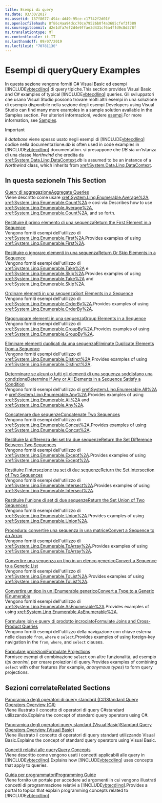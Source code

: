 ```yaml
---
title: Esempi di query
ms.date: 03/30/2017
ms.assetid: 137f8677-494c-4d49-95ce-c17742f2d01f
ms.openlocfilehash: 8f86c4aa94dcc70ce79526b0f4a3685cfef3f389
ms.sourcegitcommit: d2e1dfa7ef2d4e9ffae3d431cf6a4ffd9c8d378f
ms.translationtype: MT
ms.contentlocale: it-IT
ms.lasthandoff: 09/07/2019
ms.locfileid: "70781130"
---
```

# <a name="query-examples"></a><span data-ttu-id="cacb7-102">Esempi di query</span><span class="sxs-lookup"><span data-stu-id="cacb7-102">Query Examples</span></span>
<span data-ttu-id="cacb7-103">In questa sezione vengono forniti C# Visual Basic ed esempi [!INCLUDE[vbtecdlinq](../../../../../../includes/vbtecdlinq-md.md)] di query tipiche.</span><span class="sxs-lookup"><span data-stu-id="cacb7-103">This section provides Visual Basic and C# examples of typical [!INCLUDE[vbtecdlinq](../../../../../../includes/vbtecdlinq-md.md)] queries.</span></span> <span data-ttu-id="cacb7-104">Gli sviluppatori che usano Visual Studio possono trovare molti altri esempi in una soluzione di esempio disponibile nella sezione degli esempi.</span><span class="sxs-lookup"><span data-stu-id="cacb7-104">Developers using Visual Studio can find many more examples in a sample solution available in the Samples section.</span></span> <span data-ttu-id="cacb7-105">Per ulteriori informazioni, vedere [esempi](samples.md).</span><span class="sxs-lookup"><span data-stu-id="cacb7-105">For more information, see [Samples](samples.md).</span></span>  
  
> [!IMPORTANT]
> <span data-ttu-id="cacb7-106">il *database* viene spesso usato negli esempi di [!INCLUDE[vbtecdlinq](../../../../../../includes/vbtecdlinq-md.md)] codice nella documentazione.</span><span class="sxs-lookup"><span data-stu-id="cacb7-106">*db* is often used in code examples in [!INCLUDE[vbtecdlinq](../../../../../../includes/vbtecdlinq-md.md)] documentation.</span></span> <span data-ttu-id="cacb7-107">si presuppone che *DB* sia un'istanza di una classe *Northwind* che eredita da <xref:System.Data.Linq.DataContext>.</span><span class="sxs-lookup"><span data-stu-id="cacb7-107">*db* is assumed to be an instance of a *Northwind* class, which inherits from <xref:System.Data.Linq.DataContext>.</span></span>  
  
## <a name="in-this-section"></a><span data-ttu-id="cacb7-108">In questa sezione</span><span class="sxs-lookup"><span data-stu-id="cacb7-108">In This Section</span></span>  
 [<span data-ttu-id="cacb7-109">Query di aggregazione</span><span class="sxs-lookup"><span data-stu-id="cacb7-109">Aggregate Queries</span></span>](aggregate-queries.md)  
 <span data-ttu-id="cacb7-110">Viene descritto come usare <xref:System.Linq.Enumerable.Average%2A>, <xref:System.Linq.Enumerable.Count%2A> e così via.</span><span class="sxs-lookup"><span data-stu-id="cacb7-110">Describes how to use <xref:System.Linq.Enumerable.Average%2A>, <xref:System.Linq.Enumerable.Count%2A>, and so forth.</span></span>  
  
 [<span data-ttu-id="cacb7-111">Restituire il primo elemento di una sequenza</span><span class="sxs-lookup"><span data-stu-id="cacb7-111">Return the First Element in a Sequence</span></span>](return-the-first-element-in-a-sequence.md)  
 <span data-ttu-id="cacb7-112">Vengono forniti esempi dell'utilizzo di <xref:System.Linq.Enumerable.First%2A>.</span><span class="sxs-lookup"><span data-stu-id="cacb7-112">Provides examples of using <xref:System.Linq.Enumerable.First%2A>.</span></span>  
  
 [<span data-ttu-id="cacb7-113">Restituire o ignorare elementi in una sequenza</span><span class="sxs-lookup"><span data-stu-id="cacb7-113">Return Or Skip Elements in a Sequence</span></span>](return-or-skip-elements-in-a-sequence.md)  
 <span data-ttu-id="cacb7-114">Vengono forniti esempi dell'utilizzo di <xref:System.Linq.Enumerable.Take%2A> e <xref:System.Linq.Enumerable.Skip%2A>.</span><span class="sxs-lookup"><span data-stu-id="cacb7-114">Provides examples of using <xref:System.Linq.Enumerable.Take%2A> and <xref:System.Linq.Enumerable.Skip%2A>.</span></span>  
  
 [<span data-ttu-id="cacb7-115">Ordinare elementi in una sequenza</span><span class="sxs-lookup"><span data-stu-id="cacb7-115">Sort Elements in a Sequence</span></span>](sort-elements-in-a-sequence.md)  
 <span data-ttu-id="cacb7-116">Vengono forniti esempi dell'utilizzo di <xref:System.Linq.Enumerable.OrderBy%2A>.</span><span class="sxs-lookup"><span data-stu-id="cacb7-116">Provides examples of using <xref:System.Linq.Enumerable.OrderBy%2A>.</span></span>  
  
 [<span data-ttu-id="cacb7-117">Raggruppare elementi in una sequenza</span><span class="sxs-lookup"><span data-stu-id="cacb7-117">Group Elements in a Sequence</span></span>](group-elements-in-a-sequence.md)  
 <span data-ttu-id="cacb7-118">Vengono forniti esempi dell'utilizzo di <xref:System.Linq.Enumerable.GroupBy%2A>.</span><span class="sxs-lookup"><span data-stu-id="cacb7-118">Provides examples of using <xref:System.Linq.Enumerable.GroupBy%2A>.</span></span>  
  
 [<span data-ttu-id="cacb7-119">Eliminare elementi duplicati da una sequenza</span><span class="sxs-lookup"><span data-stu-id="cacb7-119">Eliminate Duplicate Elements from a Sequence</span></span>](eliminate-duplicate-elements-from-a-sequence.md)  
 <span data-ttu-id="cacb7-120">Vengono forniti esempi dell'utilizzo di <xref:System.Linq.Enumerable.Distinct%2A>.</span><span class="sxs-lookup"><span data-stu-id="cacb7-120">Provides examples of using <xref:System.Linq.Enumerable.Distinct%2A>.</span></span>  
  
 [<span data-ttu-id="cacb7-121">Determinare se alcuni o tutti gli elementi di una sequenza soddisfano una condizione</span><span class="sxs-lookup"><span data-stu-id="cacb7-121">Determine if Any or All Elements in a Sequence Satisfy a Condition</span></span>](determine-if-any-or-all-elements-in-a-sequence-satisfy-a-condition.md)  
 <span data-ttu-id="cacb7-122">Vengono forniti esempi dell'utilizzo di <xref:System.Linq.Enumerable.All%2A> e <xref:System.Linq.Enumerable.Any%2A>.</span><span class="sxs-lookup"><span data-stu-id="cacb7-122">Provides examples of using <xref:System.Linq.Enumerable.All%2A> and <xref:System.Linq.Enumerable.Any%2A>.</span></span>  
  
 [<span data-ttu-id="cacb7-123">Concatenare due sequenze</span><span class="sxs-lookup"><span data-stu-id="cacb7-123">Concatenate Two Sequences</span></span>](concatenate-two-sequences.md)  
 <span data-ttu-id="cacb7-124">Vengono forniti esempi dell'utilizzo di <xref:System.Linq.Enumerable.Concat%2A>.</span><span class="sxs-lookup"><span data-stu-id="cacb7-124">Provides examples of using <xref:System.Linq.Enumerable.Concat%2A>.</span></span>  
  
 [<span data-ttu-id="cacb7-125">Restituire la differenza dei set tra due sequenze</span><span class="sxs-lookup"><span data-stu-id="cacb7-125">Return the Set Difference Between Two Sequences</span></span>](return-the-set-difference-between-two-sequences.md)  
 <span data-ttu-id="cacb7-126">Vengono forniti esempi dell'utilizzo di <xref:System.Linq.Enumerable.Except%2A>.</span><span class="sxs-lookup"><span data-stu-id="cacb7-126">Provides examples of using <xref:System.Linq.Enumerable.Except%2A>.</span></span>  
  
 [<span data-ttu-id="cacb7-127">Restituire l'intersezione tra set di due sequenze</span><span class="sxs-lookup"><span data-stu-id="cacb7-127">Return the Set Intersection of Two Sequences</span></span>](return-the-set-intersection-of-two-sequences.md)  
 <span data-ttu-id="cacb7-128">Vengono forniti esempi dell'utilizzo di <xref:System.Linq.Enumerable.Intersect%2A>.</span><span class="sxs-lookup"><span data-stu-id="cacb7-128">Provides examples of using <xref:System.Linq.Enumerable.Intersect%2A>.</span></span>  
  
 [<span data-ttu-id="cacb7-129">Restituire l'unione di set di due sequenze</span><span class="sxs-lookup"><span data-stu-id="cacb7-129">Return the Set Union of Two Sequences</span></span>](return-the-set-union-of-two-sequences.md)  
 <span data-ttu-id="cacb7-130">Vengono forniti esempi dell'utilizzo di <xref:System.Linq.Enumerable.Union%2A>.</span><span class="sxs-lookup"><span data-stu-id="cacb7-130">Provides examples of using <xref:System.Linq.Enumerable.Union%2A>.</span></span>  
  
 [<span data-ttu-id="cacb7-131">Procedura: convertire una sequenza in una matrice</span><span class="sxs-lookup"><span data-stu-id="cacb7-131">Convert a Sequence to an Array</span></span>](convert-a-sequence-to-an-array.md)  
 <span data-ttu-id="cacb7-132">Vengono forniti esempi dell'utilizzo di <xref:System.Linq.Enumerable.ToArray%2A>.</span><span class="sxs-lookup"><span data-stu-id="cacb7-132">Provides examples of using <xref:System.Linq.Enumerable.ToArray%2A>.</span></span>  
  
 [<span data-ttu-id="cacb7-133">Convertire una sequenza un tipo in un elenco generico</span><span class="sxs-lookup"><span data-stu-id="cacb7-133">Convert a Sequence to a Generic List</span></span>](convert-a-sequence-to-a-generic-list.md)  
 <span data-ttu-id="cacb7-134">Vengono forniti esempi dell'utilizzo di <xref:System.Linq.Enumerable.ToList%2A>.</span><span class="sxs-lookup"><span data-stu-id="cacb7-134">Provides examples of using <xref:System.Linq.Enumerable.ToList%2A>.</span></span>  
  
 [<span data-ttu-id="cacb7-135">Convertire un tipo in un IEnumerable generico</span><span class="sxs-lookup"><span data-stu-id="cacb7-135">Convert a Type to a Generic IEnumerable</span></span>](convert-a-type-to-a-generic-ienumerable.md)  
 <span data-ttu-id="cacb7-136">Vengono forniti esempi dell'utilizzo di <xref:System.Linq.Enumerable.AsEnumerable%2A>.</span><span class="sxs-lookup"><span data-stu-id="cacb7-136">Provides examples of using <xref:System.Linq.Enumerable.AsEnumerable%2A>.</span></span>  
  
 [<span data-ttu-id="cacb7-137">Formulare join e query di prodotto incrociato</span><span class="sxs-lookup"><span data-stu-id="cacb7-137">Formulate Joins and Cross-Product Queries</span></span>](formulate-joins-and-cross-product-queries.md)  
 <span data-ttu-id="cacb7-138">Vengono forniti esempi dell'utilizzo della navigazione con chiave esterna nelle clausole `from`, `where` e `select`.</span><span class="sxs-lookup"><span data-stu-id="cacb7-138">Provides examples of using foreign-key navigation in the `from`, `where`, and `select` clauses.</span></span>  
  
 [<span data-ttu-id="cacb7-139">Formulare proiezioni</span><span class="sxs-lookup"><span data-stu-id="cacb7-139">Formulate Projections</span></span>](formulate-projections.md)  
 <span data-ttu-id="cacb7-140">Fornisce esempi di combinazione `select` con altre funzionalità, ad esempio *tipi anonimi*, per creare proiezioni di query.</span><span class="sxs-lookup"><span data-stu-id="cacb7-140">Provides examples of combining `select` with other features (for example, *anonymous types*) to form query projections.</span></span>  
  
## <a name="related-sections"></a><span data-ttu-id="cacb7-141">Sezioni correlate</span><span class="sxs-lookup"><span data-stu-id="cacb7-141">Related Sections</span></span>  
 [<span data-ttu-id="cacb7-142">Panoramica degli operatori di query standard (C#)</span><span class="sxs-lookup"><span data-stu-id="cacb7-142">Standard Query Operators Overview (C#)</span></span>](../../../../../csharp/programming-guide/concepts/linq/standard-query-operators-overview.md)  
 <span data-ttu-id="cacb7-143">Viene illustrato il concetto di operatori di query C#standard utilizzando.</span><span class="sxs-lookup"><span data-stu-id="cacb7-143">Explains the concept of standard query operators using C#.</span></span>  
  
 [<span data-ttu-id="cacb7-144">Panoramica degli operatori query standard (Visual Basic)</span><span class="sxs-lookup"><span data-stu-id="cacb7-144">Standard Query Operators Overview (Visual Basic)</span></span>](../../../../../visual-basic/programming-guide/concepts/linq/standard-query-operators-overview.md)  
 <span data-ttu-id="cacb7-145">Viene illustrato il concetto di operatori di query standard utilizzando Visual Basic.</span><span class="sxs-lookup"><span data-stu-id="cacb7-145">Explains the concept of standard query operators using Visual Basic.</span></span>  
  
 [<span data-ttu-id="cacb7-146">Concetti relativi alle query</span><span class="sxs-lookup"><span data-stu-id="cacb7-146">Query Concepts</span></span>](query-concepts.md)  
 <span data-ttu-id="cacb7-147">Viene descritto come vengono usati i concetti applicabili alle query in [!INCLUDE[vbtecdlinq](../../../../../../includes/vbtecdlinq-md.md)].</span><span class="sxs-lookup"><span data-stu-id="cacb7-147">Explains how [!INCLUDE[vbtecdlinq](../../../../../../includes/vbtecdlinq-md.md)] uses concepts that apply to queries.</span></span>  
  
 [<span data-ttu-id="cacb7-148">Guida per programmatori</span><span class="sxs-lookup"><span data-stu-id="cacb7-148">Programming Guide</span></span>](programming-guide.md)  
 <span data-ttu-id="cacb7-149">Viene fornito un portale per accedere ad argomenti in cui vengono illustrati concetti di programmazione relativi a [!INCLUDE[vbtecdlinq](../../../../../../includes/vbtecdlinq-md.md)].</span><span class="sxs-lookup"><span data-stu-id="cacb7-149">Provides a portal to topics that explain programming concepts related to [!INCLUDE[vbtecdlinq](../../../../../../includes/vbtecdlinq-md.md)].</span></span>
